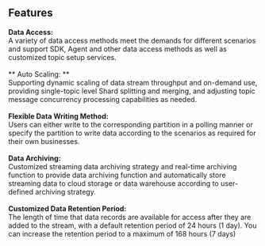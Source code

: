 ## Features<br>
**Data Access:**<br>
A variety of data access methods meet the demands for different scenarios and support SDK, Agent and other data access methods as well as customized topic setup services. <br>
<br>
** Auto Scaling: **<br>
Supporting dynamic scaling of data stream throughput and on-demand use, providing single-topic level Shard splitting and merging, and adjusting topic message concurrency processing capabilities as needed. <br>
<br>
**Flexible Data Writing Method:**<br>
Users can either write to the corresponding partition in a polling manner or specify the partition to write data according to the scenarios as required for their own businesses. <br>
<br>
**Data Archiving:**<br>
Customized streaming data archiving strategy and real-time archiving function to provide data archiving function and automatically store streaming data to cloud storage or data warehouse according to user-defined archiving strategy. <br>
<br>
**Customized Data Retention Period:**<br>
The length of time that data records are available for access after they are added to the stream, with a default retention period of 24 hours (1 day). You can increase the retention period to a maximum of 168 hours (7 days)<br>
<br>

